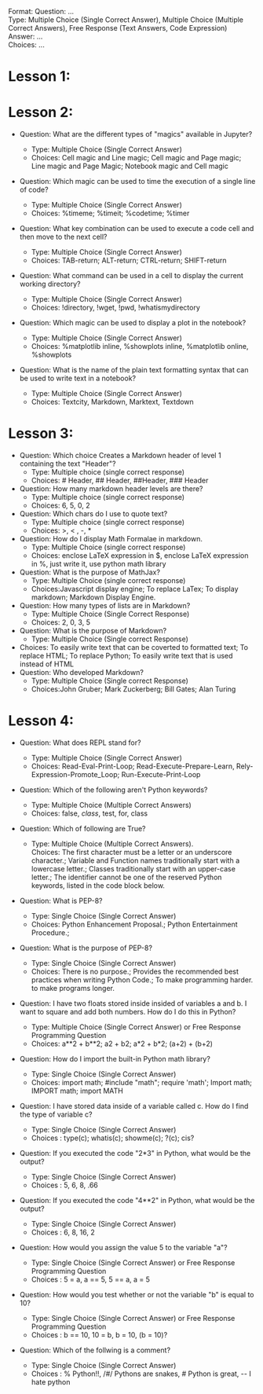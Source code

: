 Format:
Question: ...  
Type: Multiple Choice (Single Correct Answer),  Multiple Choice (Multiple Correct Answers), Free Response (Text Answers, Code Expression)
Answer: ...  
Choices: ...  

# Lesson 1:

# Lesson 2:

- Question: What are the different types of "magics" available in Jupyter?
  - Type: Multiple Choice (Single Correct Answer)
  - Choices: Cell magic and Line magic; Cell magic and Page magic; Line magic and Page Magic; Notebook magic and Cell magic

- Question: Which magic can be used to time the execution of a single line of code?
  - Type: Multiple Choice (Single Correct Answer)
  - Choices: %timeme; %timeit; %codetime; %timer

- Question: What key combination can be used to execute a code cell and then move to the next cell?
  - Type: Multiple Choice (Single Correct Answer)
  - Choices: TAB-return; ALT-return; CTRL-return; SHIFT-return

- Question: What command can be used in a cell to display the current working directory?
  - Type: Multiple Choice (Single Correct Answer)
  - Choices: !directory, !wget, !pwd, !whatismydirectory

- Question: Which magic can be used to display a plot in the notebook?
  - Type: Multiple Choice (Single Correct Answer)
  - Choices: %matplotlib inline, %showplots inline, %matplotlib online, %showplots

- Question: What is the name of the plain text formatting syntax that can be used to write text in a notebook?
  - Type: Multiple Choice (Single Correct Answer)
  - Choices: Textcity, Markdown, Marktext, Textdown

# Lesson 3:
- Question: Which choice Creates a Markdown header of level 1 containing the text "Header"?
  - Type: Multiple choice (single correct response)
  - Choices: # Header, ## Header, ##Header, ### Header
- Question: How many markdown header levels are there?
  - Type: Multiple choice (single correct response)
  - Choices: 6, 5, 0, 2
- Question: Which chars do I use to quote text?
  - Type: Multiple choice (single correct response)
  - Choices: >, < , -, *
- Question: How do I display Math Formalae in markdown.
  - Type: Multiple Choice (single correct response)
  - Choices: enclose LaTeX expression in $, enclose LaTeX expression in %, just write it, use python math library
- Question: What is the purpose of MathJax?
  - Type: Multiple Choice (single correct response)
  - Choices:Javascript display engine; To replace LaTex; To display markdown; Markdown Display Engine.
- Question: How many types of lists are in Markdown?
  - Type: Multiple Choice (Single Correct Response)
  - Choices: 2, 0, 3, 5
- Question: What is the purpose of Markdown?
  - Type: Multiple Choice (Single correct Response)
- Choices: To easily write text that can be coverted to formatted text; To replace HTML; To replace Python;  To easily write text that is used instead of HTML
- Question: Who developed Markdown?
  - Type: Multiple Choice (Single correct Response)
  - Choices:John Gruber; Mark Zuckerberg; Bill Gates; Alan Turing

# Lesson 4:
- Question: What does REPL stand for?
  - Type: Multiple Choice (Single Correct Answer)
  - Choices: Read-Eval-Print-Loop; Read-Execute-Prepare-Learn, Rely-Expression-Promote_Loop; Run-Execute-Print-Loop

- Question: Which of the following aren't Python keywords?
  - Type: Multiple Choice (Multiple Correct Answers)
  - Choices: false, _class_, test, for, class

- Question: Which of following are True?
  - Type: Multiple Choice (Multiple Correct Answers).  
    Choices: The first character must be a letter or an underscore character.; Variable and Function names traditionally start with a lowercase letter.; Classes traditionally start with an upper-case letter.; The identifier cannot be one of the reserved Python keywords, listed in the code block below.

- Question: What is PEP-8?
  - Type: Single Choice (Single Correct Answer)
  - Choices: Python Enhancement Proposal.; Python Entertainment Procedure.;

- Question: What is the purpose of PEP-8?
  - Type: Single Choice (Single Correct Answer)
  - Choices: There is no purpose.; Provides the recommended best practices when writing Python Code.; To make programming harder. to make programs longer.

- Question: I have two floats stored inside insided of variables a and b. I want to square and add both numbers. How do I do this in Python?
  - Type: Multiple Choice (Single Correct Answer) or Free Response Programming Question
  - Choices: a\*\*2 + b\*\*2; a2 + b2; a\*2 + b\*2; (a+2) + (b+2)

- Question: How do I import the built-in Python math library?
  - Type: Single Choice (Single Correct Answer)
  - Choices: import math; #include "math"; require 'math'; Import math; IMPORT math; import MATH

- Question: I have stored data inside of a variable called c. How do I find the type of variable c?
  - Type: Single Choice (Single Correct Answer)
  - Choices : type(c); whatis(c); showme(c); ?(c); cis?

- Question: If you executed the code "2*3" in Python, what would be the output?
  - Type: Single Choice (Single Correct Answer)
  - Choices : 5, 6, 8, .66

- Question: If you executed the code "4\**2" in Python, what would be the output?
  - Type: Single Choice (Single Correct Answer)
  - Choices : 6, 8, 16, 2

- Question: How would you assign the value 5 to the variable "a"?
  - Type: Single Choice (Single Correct Answer) or Free Response Programming Question
  - Choices : 5 = a, a == 5, 5 == a, a = 5

- Question: How would you test whether or not the variable "b" is equal to 10?
  - Type: Single Choice (Single Correct Answer) or Free Response Programming Question
  - Choices : b == 10, 10 = b, b = 10, (b = 10)?

- Question: Which of the follwing is a comment?
  - Type: Single Choice (Single Correct Answer)
  - Choices : % Python!!, /#/ Pythons are snakes, # Python is great, -- I hate python
